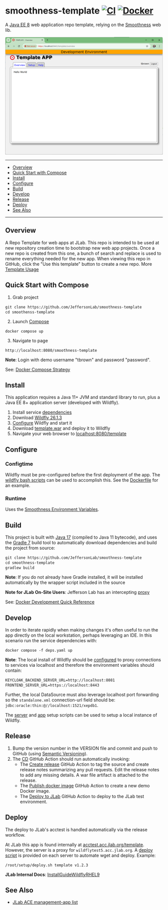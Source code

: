# smoothness-template [![CI](https://github.com/JeffersonLab/smoothness-template/actions/workflows/ci.yaml/badge.svg)](https://github.com/JeffersonLab/smoothness-template/actions/workflows/ci.yaml) [![Docker](https://img.shields.io/docker/v/jeffersonlab/smoothness-template?sort=semver&label=DockerHub)](https://hub.docker.com/r/jeffersonlab/smoothness-template)
A [Java EE 8](https://en.wikipedia.org/wiki/Jakarta_EE) web application repo template, relying on the [Smoothness](https://github.com/JeffersonLab/smoothness) web lib.

![Screenshot](https://github.com/JeffersonLab/smoothness-template/raw/main/Screenshot.png?raw=true "Screenshot")

---
- [Overview](https://github.com/JeffersonLab/smoothness-template#overview)
- [Quick Start with Compose](https://github.com/JeffersonLab/smoothness-template#quick-start-with-compose)
- [Install](https://github.com/JeffersonLab/smoothness-template#install)
- [Configure](https://github.com/JeffersonLab/smoothness-template#configure)
- [Build](https://github.com/JeffersonLab/smoothenss-template#build)
- [Develop](https://github.com/JeffersonLab/smoothness-template#develop)
- [Release](https://github.com/JeffersonLab/smoothness-template#release)
- [Deploy](https://github.com/JeffersonLab/smoothness-template#deploy)
- [See Also](https://github.com/JeffersonLab/smoothness-template#see-also)
---

## Overview
A Repo Template for web apps at JLab.  This repo is intended to be used at new repository creation time to bootstrap new web app projects.  Once a new repo is created from this one, a bunch of search and replace is used to rename everything needed for the new app.  When viewing this repo in GitHub, click the "Use this template" button to create a new repo.  More [Template Usage](https://github.com/JeffersonLab/smoothness-template/blob/main/TEMPLATE-USAGE.md)

## Quick Start with Compose
1. Grab project
```
git clone https://github.com/JeffersonLab/smoothness-template
cd smoothenss-template
```
2. Launch [Compose](https://github.com/docker/compose)
```
docker compose up
```
3. Navigate to page
```
http://localhost:8080/smoothness-template
```

**Note**: Login with demo username "tbrown" and password "password".

See: [Docker Compose Strategy](https://gist.github.com/slominskir/a7da801e8259f5974c978f9c3091d52c)

## Install
This application requires a Java 11+ JVM and standard library to run, plus a Java EE 8+ application server (developed with Wildfly).


1. Install service [dependencies](https://github.com/JeffersonLab/smoothness-template/blob/main/deps.yaml)
2. Download [Wildfly 26.1.3](https://www.wildfly.org/downloads/)
3. [Configure](https://github.com/JeffersonLab/smoothness-template#configure) Wildfly and start it
4. Download [template.war](https://github.com/JeffersonLab/smoothness-template/releases) and deploy it to Wildfly
5. Navigate your web browser to [localhost:8080/template](http://localhost:8080/template)

## Configure

### Configtime
Wildfly must be pre-configured before the first deployment of the app. The [wildfly bash scripts](https://github.com/JeffersonLab/wildfly#configure) can be used to accomplish this. See the [Dockerfile](https://github.com/JeffersonLab/smoothness-template/blob/main/Dockerfile) for an example.

### Runtime
Uses the [Smoothness Environment Variables](https://github.com/JeffersonLab/smoothness#environment-variables).

## Build
This project is built with [Java 17](https://adoptium.net/) (compiled to Java 11 bytecode), and uses the [Gradle 7](https://gradle.org/) build tool to automatically download dependencies and build the project from source:

```
git clone https://github.com/JeffersonLab/smoothness-template
cd smoothness-template
gradlew build
```
**Note**: If you do not already have Gradle installed, it will be installed automatically by the wrapper script included in the source

**Note for JLab On-Site Users**: Jefferson Lab has an intercepting [proxy](https://gist.github.com/slominskir/92c25a033db93a90184a5994e71d0b78)

See: [Docker Development Quick Reference](https://gist.github.com/slominskir/a7da801e8259f5974c978f9c3091d52c#development-quick-reference)

## Develop
In order to iterate rapidly when making changes it's often useful to run the app directly on the local workstation, perhaps leveraging an IDE.  In this scenario run the service dependencies with:
```
docker compose -f deps.yaml up
```
**Note**: The local install of Wildfly should be [configured](https://github.com/JeffersonLab/cnm#configure) to proxy connections to services via localhost and therefore the environment variables should contain:
```
KEYCLOAK_BACKEND_SERVER_URL=http://localhost:8081
FRONTEND_SERVER_URL=https://localhost:8443
```
Further, the local DataSource must also leverage localhost port forwarding so the `standalone.xml` connection-url field should be: `jdbc:oracle:thin:@//localhost:1521/xepdb1`.

The [server](https://github.com/JeffersonLab/wildfly/blob/main/scripts/server-setup.sh) and [app](https://github.com/JeffersonLab/wildfly/blob/main/scripts/app-setup.sh) setup scripts can be used to setup a local instance of Wildfly.

## Release
1. Bump the version number in the VERSION file and commit and push to GitHub (using [Semantic Versioning](https://semver.org/)).
2. The [CD](https://github.com/JeffersonLab/smoothness-template/blob/main/.github/workflows/cd.yaml) GitHub Action should run automatically invoking:
    - The [Create release](https://github.com/JeffersonLab/java-workflows/blob/main/.github/workflows/gh-release.yaml) GitHub Action to tag the source and create release notes summarizing any pull requests.   Edit the release notes to add any missing details.  A war file artifact is attached to the release.
    - The [Publish docker image](https://github.com/JeffersonLab/container-workflows/blob/main/.github/workflows/docker-publish.yaml) GitHub Action to create a new demo Docker image.
    - The [Deploy to JLab](https://github.com/JeffersonLab/general-workflows/blob/main/.github/workflows/jlab-deploy-app.yaml) GitHub Action to deploy to the JLab test environment.

## Deploy
The deploy to JLab's acctest is handled automatically via the release workflow.

At JLab this app is found internally at [acctest.acc.jlab.org/template](https://acctest.acc.jlab.org/template).  However, the server is a proxy for `wildflytest5.acc.jlab.org`.   A [deploy script](https://github.com/JeffersonLab/wildfly/blob/main/scripts/deploy.sh) is provided on each server to automate wget and deploy.  Example:

```
/root/setup/deploy.sh template v1.2.3
```

**JLab Internal Docs**:  [InstallGuideWildflyRHEL9](https://accwiki.acc.jlab.org/do/view/SysAdmin/InstallGuideWildflyRHEL9)

## See Also
- [JLab ACE management-app list](https://github.com/search?q=org%3Ajeffersonlab+topic%3Aace+topic%3Amanagement-app&type=repositories)
